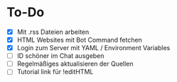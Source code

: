 # To-Do
- [x] Mit .rss Dateien arbeiten
- [x] HTML Websites mit Bot Command fetchen
- [x] Login zum Server mit YAML / Environment Variables
- [ ] ID schöner im Chat ausgeben
- [ ] Regelmäßiges aktualisieren der Quellen
- [ ] Tutorial link für !editHTML
